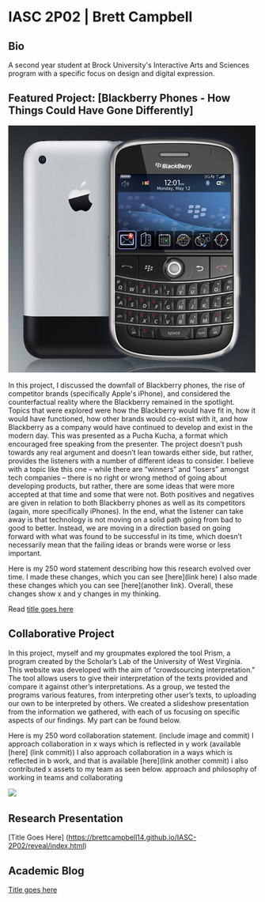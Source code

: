 # IASC 2P02 | Brett Campbell

## Bio

A second year student at Brock University's Interactive Arts and Sciences program with a specific focus on design and digital expression.

## Featured Project: [Blackberry Phones - How Things Could Have Gone Differently]

![](images/blackberryiphone.jpg)

In this project, I discussed the downfall of Blackberry phones, the rise of competitor brands (specifically Apple's iPhone), and considered the counterfactual reality where the Blackberry remained in the spotlight. Topics that were explored were how the Blackberry would have fit in, how it would have functioned, how other brands would co-exist with it, and how Blackberry as a company would have continued to develop and exist in the modern day. This was presented as a Pucha Kucha, a format which encouraged free speaking from the presenter. The project doesn’t push towards any real argument and doesn’t lean towards either side, but rather, provides the listeners with a number of different ideas to consider. I believe with a topic like this one – while there are “winners” and “losers” amongst tech companies – there is no right or wrong method of going about developing products, but rather, there are some ideas that were more accepted at that time and some that were not. Both positives and negatives are given in relation to both Blackberry phones as well as its competitors (again, more specifically iPhones). In the end, what the listener can take away is that technology is not moving on a solid path going from bad to good to better. Instead, we are moving in a direction based on going forward with what was found to be successful in its time, which doesn’t necessarily mean that the failing ideas or brands were worse or less important.


Here is my 250 word statement describing how this research evolved over time. I made these changes, which you can see [here](link here)
I also made these changes which you can see [here](another link). Overall, these changes show x and y changes in my thinking.

Read [title goes here](readme)

## Collaborative Project

In this project, myself and my groupmates explored the tool Prism, a program created by the Scholar’s Lab of the University of West Virginia. This website was developed with the aim of “crowdsourcing interpretation.” The tool allows users to give their interpretation of the texts provided and compare it against other’s interpretations. As a group, we tested the programs various features, from interpreting other user’s texts, to uploading our own to be interpreted by others. We created a slideshow presentation from the information we gathered, with each of us focusing on specific aspects of our findings. My part can be found below.

Here is my 250 word collaboration statement. (include image and commit) I approach collaboration in x ways which is reflected in y work (available [here] (link commit)) I also approach collaboration in a ways which is reflected in b work, and that is available [here](link another commit) i also contributed x assets to my team as seen below. approach and philosophy of working in teams and collaborating

![](imaages/fhjfhkjdshx.jpg)


## Research Presentation
[Title Goes Here] (https://brettcampbell14.github.io/IASC-2P02/reveal/index.html)


## Academic Blog
[Title goes here](blog)
